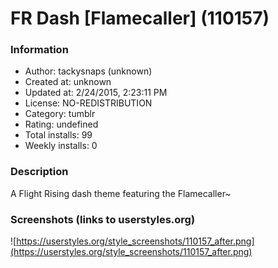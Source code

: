 # FR Dash [Flamecaller] (110157)

### Information
- Author: tackysnaps (unknown)
- Created at: unknown
- Updated at: 2/24/2015, 2:23:11 PM
- License: NO-REDISTRIBUTION
- Category: tumblr
- Rating: undefined
- Total installs: 99
- Weekly installs: 0


### Description
A Flight Rising dash theme featuring the Flamecaller~


### Screenshots (links to userstyles.org)
![https://userstyles.org/style_screenshots/110157_after.png](https://userstyles.org/style_screenshots/110157_after.png)


